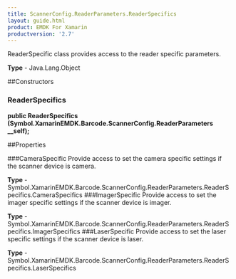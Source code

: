 ```yaml
---
title: ScannerConfig.ReaderParameters.ReaderSpecifics
layout: guide.html 
product: EMDK For Xamarin 
productversion: '2.7' 
---
```

ReaderSpecific class provides access to the reader specific parameters.

**Type** - Java.Lang.Object

##Constructors
### ReaderSpecifics 
**public ReaderSpecifics (Symbol.XamarinEMDK.Barcode.ScannerConfig.ReaderParameters __self);**

##Properties

###CameraSpecific
Provide access to set the camera specific settings if the scanner device is camera.

**Type** - Symbol.XamarinEMDK.Barcode.ScannerConfig.ReaderParameters.ReaderSpecifics.CameraSpecifics
###ImagerSpecific
Provide access to set the imager specific settings if the scanner device is imager.

**Type** - Symbol.XamarinEMDK.Barcode.ScannerConfig.ReaderParameters.ReaderSpecifics.ImagerSpecifics
###LaserSpecific
Provide access to set the laser specific settings if the scanner device is laser.

**Type** - Symbol.XamarinEMDK.Barcode.ScannerConfig.ReaderParameters.ReaderSpecifics.LaserSpecifics


